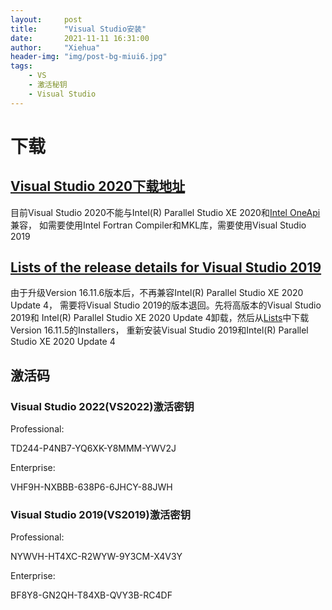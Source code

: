 ```yaml
---
layout:     post
title:      "Visual Studio安装"
date:       2021-11-11 16:31:00
author:     "Xiehua"
header-img: "img/post-bg-miui6.jpg"
tags:
    - VS
    - 激活秘钥
    - Visual Studio
---
```


# 下载  
## [Visual Studio 2020下载地址](https://visualstudio.microsoft.com/zh-hans/vs/)  
  目前Visual Studio 2020不能与Intel(R) Parallel Studio XE 2020和[Intel OneApi][2]兼容，
  如需要使用Intel Fortran Compiler和MKL库，需要使用Visual Studio 2019 
  
## [Lists of the release details for Visual Studio 2019][1]  
  由于升级Version 16.11.6版本后，不再兼容Intel(R) Parallel Studio XE 2020 Update 4，
  需要将Visual Studio 2019的版本退回。先将高版本的Visual Studio 2019和
  Intel(R) Parallel Studio XE 2020 Update 4卸载，然后从[Lists][1]中下载Version 16.11.5的Installers，
  重新安装Visual Studio 2019和Intel(R) Parallel Studio XE 2020 Update 4

## 激活码  

### Visual Studio 2022(VS2022)激活密钥  

Professional:  

  TD244-P4NB7-YQ6XK-Y8MMM-YWV2J  

Enterprise:  

  VHF9H-NXBBB-638P6-6JHCY-88JWH  


### Visual Studio 2019(VS2019)激活密钥  

Professional:  

  NYWVH-HT4XC-R2WYW-9Y3CM-X4V3Y  

Enterprise:  

  BF8Y8-GN2QH-T84XB-QVY3B-RC4DF  


[1]: https://docs.microsoft.com/en-us/visualstudio/releases/2019/history
[2]: https://www.intel.com/content/www/us/en/developer/tools/oneapi/toolkits.html#gs.fjz895